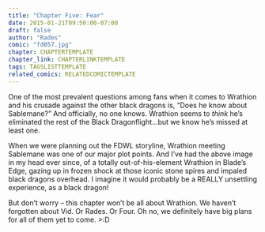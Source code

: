 ```yaml
---
title: "Chapter Five: Fear"
date: 2015-01-21T09:50:00-07:00
draft: false
author: "Rades"
comic: "fd057.jpg"
chapter: CHAPTERTEMPLATE
chapter_link: CHAPTERLINKTEMPLATE
tags: TAGSLISTTEMPLATE
related_comics: RELATEDCOMICTEMPLATE
---
```


One of the most prevalent questions among fans when it comes to Wrathion and his crusade against the other black dragons is, “Does he know about Sablemane?” And officially, no one knows. Wrathion seems to *think* he’s eliminated the rest of the Black Dragonflight…but we know he’s missed at least one.


When we were planning out the FDWL storyline, Wrathion meeting Sablemane was one of our major plot points. And I’ve had the above image in my head ever since, of a totally out-of-his-element Wrathion in Blade’s Edge, gazing up in frozen shock at those iconic stone spires and impaled black dragons overhead. I imagine it would probably be a REALLY unsettling experience, as a black dragon! 


But don’t worry – this chapter won’t be all about Wrathion. We haven’t forgotten about Vid. Or Rades. Or Four. Oh no, we definitely have big plans for all of them yet to come. &gt;:D

